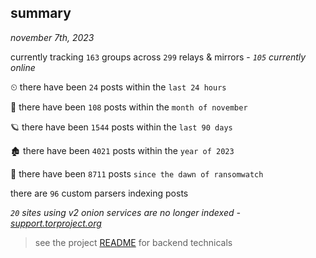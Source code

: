 
## summary
_november 7th, 2023_

currently tracking `163` groups across `299` relays & mirrors - _`105` currently online_

⏲ there have been `24` posts within the `last 24 hours`

🦈 there have been `108` posts within the `month of november`

🪐 there have been `1544` posts within the `last 90 days`

🏚 there have been `4021` posts within the `year of 2023`

🦕 there have been `8711` posts `since the dawn of ransomwatch`

there are `96` custom parsers indexing posts

_`20` sites using v2 onion services are no longer indexed - [support.torproject.org](https://support.torproject.org/onionservices/v2-deprecation/)_

> see the project [README](https://github.com/joshhighet/ransomwatch#ransomwatch--) for backend technicals
